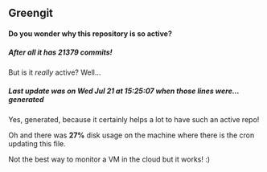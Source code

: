 ## Greengit

#### Do you wonder why this repository is so active?

##### After all it has 21379 commits!

But is it *really* active? Well...

##### Last update was on Wed Jul 21 at 15:25:07 when those lines were... generated

Yes, generated, because it certainly helps a lot to have such an active repo!

Oh and there was **27%** disk usage on the machine
where there is the cron updating this file.

Not the best way to monitor a VM in the cloud but it works! :)

